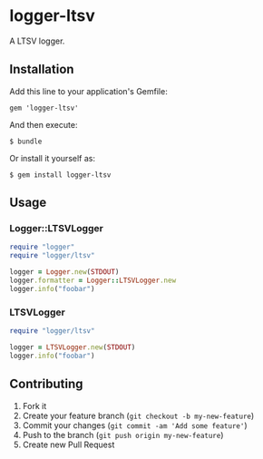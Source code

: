 # logger-ltsv

A LTSV logger.

## Installation

Add this line to your application's Gemfile:

    gem 'logger-ltsv'

And then execute:

    $ bundle

Or install it yourself as:

    $ gem install logger-ltsv

## Usage

### Logger::LTSVLogger

```ruby
require "logger"
require "logger/ltsv"

logger = Logger.new(STDOUT)
logger.formatter = Logger::LTSVLogger.new
logger.info("foobar")
```

### LTSVLogger

```ruby
require "logger/ltsv"

logger = LTSVLogger.new(STDOUT)
logger.info("foobar")
```

## Contributing

1. Fork it
2. Create your feature branch (`git checkout -b my-new-feature`)
3. Commit your changes (`git commit -am 'Add some feature'`)
4. Push to the branch (`git push origin my-new-feature`)
5. Create new Pull Request

